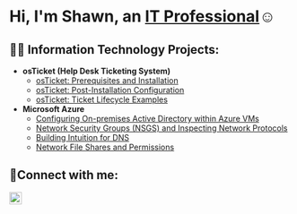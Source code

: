 <h1>Hi, I'm Shawn, an <a href="https://linkedin.com/in/shawn-wint-801646246/">IT Professional</a>☺</h1>

<h2>👨‍💻 Information Technology Projects:</h2>

- <b>osTicket (Help Desk Ticketing System)</b>
  - [osTicket: Prerequisites and Installation](https://github.com/ShawnWintIT/osticket-prereqs)
  - [osTicket: Post-Installation Configuration](https://github.com/ShawnWintIT/post-install-config)
  - [osTicket: Ticket Lifecycle Examples](https://github.com/ShawnWintIT/ticket-lifecycle)
- <b>Microsoft Azure</b>
  - [Configuring On-premises Active Directory within Azure VMs](https://github.com/ShawnWintIT/Configuring-ad)
  - [Network Security Groups (NSGS) and Inspecting Network Protocols](https://github.com/ShawnWintIT/Network-Security-Groups-NSGs-and-Inspecting-Network-Protocols) 
  - [Building Intuition for DNS](https://github.com/ShawnWintIT/Building-Intuition-for-DNS)
  - [Network File Shares and Permissions](https://github.com/ShawnWintIT/Network-File-Shares-and-Permissions)
    
  

<h2>🤳Connect with me:</h2>

[<img align="left" alt="Josh | LinkedIn" width="22px" src="https://cdn.jsdelivr.net/npm/simple-icons@v3/icons/linkedin.svg" />][linkedin]


[linkedin]: https://linkedin.com/in/shawn-wint-801646246/
